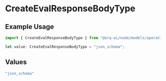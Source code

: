 # CreateEvalResponseBodyType

## Example Usage

```typescript
import { CreateEvalResponseBodyType } from "@orq-ai/node/models/operations";

let value: CreateEvalResponseBodyType = "json_schema";
```

## Values

```typescript
"json_schema"
```